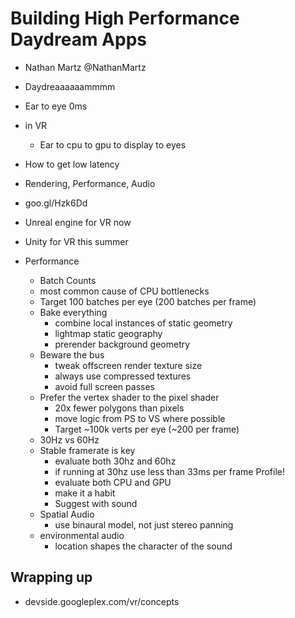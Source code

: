 # Building High Performance Daydream Apps
- Nathan Martz @NathanMartz
- Daydreaaaaaammmm

- Ear to eye 0ms
- in VR
  - Ear to cpu to gpu to display to eyes
- How to get low latency
- Rendering, Performance, Audio
- goo.gl/Hzk6Dd

- Unreal engine for VR now
- Unity for VR this summer

- Performance
  - Batch Counts
   - most common cause of CPU bottlenecks
   - Target 100 batches per eye (200 batches per frame)
   - Bake everything
     - combine local instances of static geometry
     - lightmap static geography
     - prerender background geometry
   - Beware the bus
     - tweak offscreen render texture size
     - always use compressed textures
     - avoid full screen passes
   - Prefer the vertex shader to the pixel shader
     - 20x fewer polygons than pixels
     - move logic from PS to VS where possible
     - Target ~100k verts per eye (~200 per frame)
   - 30Hz vs 60Hz
   - Stable framerate is key
     - evaluate both 30hz and 60hz
     - if running at 30hz use less than 33ms per frame
     Profile!
     - evaluate both CPU and GPU
     - make it a habit
     - Suggest with sound
   - Spatial Audio
     - use binaural model, not just stereo panning
   - environmental audio
     - location shapes the character of the sound

 ## Wrapping up
 - devside.googleplex.com/vr/concepts
